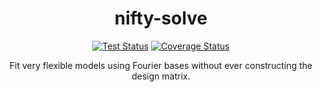 <div align="Center">

# nifty-solve

[![Test Status](https://github.com/andycasey/nifty-solve/actions/workflows/ci.yml/badge.svg)](https://github.com/andycasey/nifty-solve/actions/workflows/ci.yml)
[![Coverage Status](https://coveralls.io/repos/github/andycasey/nifty-solve/badge.svg?branch=main)](https://coveralls.io/github/andycasey/nifty-solve?branch=main)

Fit very flexible models using Fourier bases without ever constructing the design matrix.
</div>
